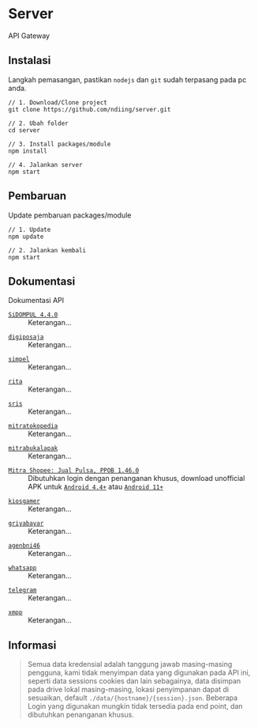 # Server

API Gateway

## Instalasi

Langkah pemasangan, pastikan `nodejs` dan `git` sudah terpasang pada pc anda.

```
// 1. Download/Clone project
git clone https://github.com/ndiing/server.git

// 2. Ubah folder
cd server

// 3. Install packages/module
npm install

// 4. Jalankan server
npm start
```

## Pembaruan

Update pembaruan packages/module

```
// 1. Update
npm update

// 2. Jalankan kembali
npm start
```

## Dokumentasi

Dokumentasi API

<dl>
<dt><a href="./api/sidompul/v1/README.md"><code>SiDOMPUL 4.4.0</code></a></dt>
<dd>Keterangan...</dd>
</dl>
<dl>
<dt><a href="./api/digiposaja/v1/README.md"><code>digiposaja</code></a></dt>
<dd>Keterangan...</dd>
</dl>
<dl>
<dt><a href="./api/simpel/v1/README.md"><code>simpel</code></a></dt>
<dd>Keterangan...</dd>
</dl>
<dl>
<dt><a href="./api/rita/v1/README.md"><code>rita</code></a></dt>
<dd>Keterangan...</dd>
</dl>
<dl>
<dt><a href="./api/sris/v1/README.md"><code>sris</code></a></dt>
<dd>Keterangan...</dd>
</dl>
<dl>
<dt><a href="./api/mitratokopedia/v1/README.md"><code>mitratokopedia</code></a></dt>
<dd>Keterangan...</dd>
</dl>
<dl>
<dt><a href="./api/mitrabukalapak/v1/README.md"><code>mitrabukalapak</code></a></dt>
<dd>Keterangan...</dd>
</dl>
<dl>
<dt><a href="./api/mitrashopee/v1/README.md"><code>Mitra Shopee: Jual Pulsa, PPOB 1.46.0</code></a></dt>
<dd>Dibutuhkan login dengan penanganan khusus, download unofficial APK untuk <a href="./docs/"><code>Android 4.4+</code></a> atau <a href="./docs/"><code>Android 11+</code></a></dd>
</dl>
<dl>
<dt><a href="./api/kiosgamer/v1/README.md"><code>kiosgamer</code></a></dt>
<dd>Keterangan...</dd>
</dl>
<dl>
<dt><a href="./api/griyabayar/v1/README.md"><code>griyabayar</code></a></dt>
<dd>Keterangan...</dd>
</dl>
<dl>
<dt><a href="./api/agenbni46/v1/README.md"><code>agenbni46</code></a></dt>
<dd>Keterangan...</dd>
</dl>
<dl>
<dt><a href="./api/whatsapp/v1/README.md"><code>whatsapp</code></a></dt>
<dd>Keterangan...</dd>
</dl>
<dl>
<dt><a href="./api/telegram/v1/README.md"><code>telegram</code></a></dt>
<dd>Keterangan...</dd>
</dl>
<dl>
<dt><a href="./api/xmpp/v1/README.md"><code>xmpp</code></a></dt>
<dd>Keterangan...</dd>
</dl>

## Informasi

> Semua data kredensial adalah tanggung jawab masing-masing pengguna, kami tidak menyimpan data yang digunakan pada API ini, seperti data sessions cookies dan lain sebagainya, data disimpan pada drive lokal masing-masing, lokasi penyimpanan dapat di sesuaikan, default `./data/{hostname}/{session}.json`.
> Beberapa Login yang digunakan mungkin tidak tersedia pada end point, dan dibutuhkan penanganan khusus.
